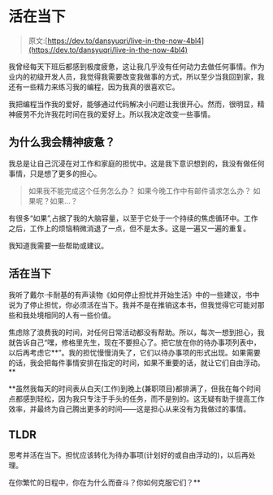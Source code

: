 # 活在当下

> 原文:[https://dev.to/dansyuqri/live-in-the-now-4bl4](https://dev.to/dansyuqri/live-in-the-now-4bl4)

我曾经每天下班后都感到极度疲惫，这让我几乎没有任何动力去做任何事情。作为业内的初级开发人员，我觉得我需要改变我做事的方式，所以至少当我回到家，我还有一些精力来练习我的编程，因为我真的很喜欢它。

我把编程当作我的爱好，能够通过代码解决小问题让我很开心。然而，很明显，精神疲劳不允许我花时间在我的爱好上。所以我决定改变一些事情。

## 为什么我会精神疲惫？

我总是让自己沉浸在对工作和家庭的担忧中。这是我下意识想到的，我没有做任何事情，只是想了更多的担心。

> 如果我不能完成这个任务怎么办？
> 如果今晚工作中有邮件请求怎么办？
> 如果呢？如果...？

有很多“如果”,占据了我的大脑容量，以至于它处于一个持续的焦虑循环中。工作之后，工作上的烦恼稍微消退了一点，但不是太多。这是一遍又一遍的重复。

我知道我需要一些帮助或建议。

## 活在当下

我听了戴尔·卡耐基的有声读物《如何停止担忧并开始生活》中的一些建议，书中说为了停止担忧，你必须活在当下。我并不是在推销这本书，但我觉得它可能对那些和我处境相同的人有一些价值。

焦虑除了浪费我的时间，对任何日常活动都没有帮助。所以，每次一想到担心，我就告诉自己“嘿，修格里先生，现在不要担心了。把它放在你的待办事项列表中，以后再考虑它**”。我的担忧慢慢消失了，它们以待办事项的形式出现。如果需要的话，我会把每件事情安排在指定的时间，如果不重要的话，就让它们自由浮动。**

 **虽然我每天的时间表从白天(工作)到晚上(兼职项目)都排满了，但我在每个时间点都感到轻松，因为我只专注于手头的任务，而不是别的。这无疑有助于提高工作效率，并最终为自己腾出更多的时间——这是担心从来没有为我做过的事情。

## TLDR

思考并活在当下。担忧应该转化为待办事项(计划好的或自由浮动的)，以后再处理。

在你繁忙的日程中，你在为什么而奋斗？你如何克服它们？**